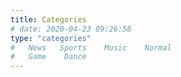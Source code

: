 ```yaml
---
title: Categories
# date: 2020-04-23 09:26:58
type: "categories"
#   News   Sports    Music    Normal
#   Game    Dance
---
```

